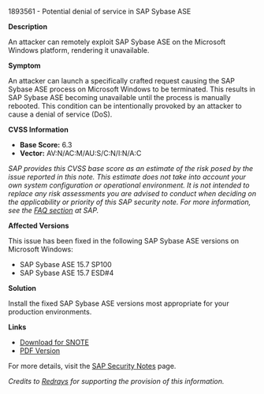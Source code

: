 1893561 - Potential denial of service in SAP Sybase ASE

**Description**

An attacker can remotely exploit SAP Sybase ASE on the Microsoft Windows platform, rendering it unavailable.

**Symptom**

An attacker can launch a specifically crafted request causing the SAP Sybase ASE process on Microsoft Windows to be terminated. This results in SAP Sybase ASE becoming unavailable until the process is manually rebooted. This condition can be intentionally provoked by an attacker to cause a denial of service (DoS).

**CVSS Information**

- **Base Score:** 6.3
- **Vector:** AV:N/AC:M/AU:S/C:N/I:N/A:C

*SAP provides this CVSS base score as an estimate of the risk posed by the issue reported in this note. This estimate does not take into account your own system configuration or operational environment. It is not intended to replace any risk assessments you are advised to conduct when deciding on the applicability or priority of this SAP security note. For more information, see the [FAQ section](https://service.sap.com/securitynotes/) at SAP.*

**Affected Versions**

This issue has been fixed in the following SAP Sybase ASE versions on Microsoft Windows:

- SAP Sybase ASE 15.7 SP100
- SAP Sybase ASE 15.7 ESD#4

**Solution**

Install the fixed SAP Sybase ASE versions most appropriate for your production environments.

**Links**

- [Download for SNOTE](https://notesdownloads.sap.com/note/0040000017697732017)
- [PDF Version](https://userapps.support.sap.com/sap/support/sfm/notes/print/0001893561?language=en-US&token=BE483F0EA7D21C8834CF057DD0F0376E)

For more details, visit the [SAP Security Notes](https://me.sap.com/notes) page.

*Credits to [Redrays](https://redrays.io) for supporting the provision of this information.*